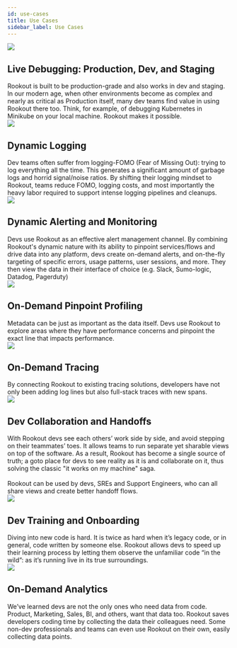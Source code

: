```yaml
---
id: use-cases
title: Use Cases
sidebar_label: Use Cases
---
```

<div className="use-cases-container">
    <div className="use-cases-column">
        <div className="use-cases-item">
            <div className="use-cases-icon">
                <img src="/img/icons/use-cases/looking-glass.png" />
            </div>
            <div className="use-cases-content">
              <h2>Live Debugging: Production, Dev, and Staging</h2>
              Rookout is built to be production-grade and also works in dev and staging. In our modern age, when other environments become as complex and nearly as critical as Production itself, many dev teams find value in using Rookout there too. Think, for example, of debugging Kubernetes in Minikube on your local machine. Rookout makes it possible.
            </div>
        </div>
        <div className="use-cases-item">
            <div className="use-cases-icon">
                <img src="/img/icons/use-cases/file.png" />
            </div>
            <div className="use-cases-content">
              <h2>Dynamic Logging</h2>
              Dev teams often suffer from logging-FOMO (Fear of Missing Out): trying to log everything all the time. This generates a significant amount of garbage logs and horrid signal/noise ratios. By shifting their logging mindset to Rookout, teams reduce FOMO, logging costs, and most importantly the heavy labor required to support intense logging pipelines and cleanups.
            </div>
        </div>
        <div className="use-cases-item">
            <div className="use-cases-icon">
                <img src="/img/icons/use-cases/bell.png" />
            </div>
            <div className="use-cases-content">
              <h2>Dynamic Alerting and Monitoring</h2>
              Devs use Rookout as an effective alert management channel. By combining Rookout's dynamic nature with its ability to pinpoint services/flows and drive data into any platform, devs create on-demand alerts, and on-the-fly targeting of specific errors, usage patterns, user sessions, and more. They then view the data in their interface of choice (e.g. Slack, Sumo-logic, Datadog, Pagerduty)
            </div>
        </div>
        <div className="use-cases-item">
            <div className="use-cases-icon">
                <img src="/img/icons/use-cases/pin.png" />
            </div>
            <div className="use-cases-content">
              <h2>On-Demand Pinpoint Profiling</h2>
              Metadata can be just as important as the data itself. Devs use Rookout to explore areas where they have performance concerns and pinpoint the exact line that impacts performance.
          </div>
        </div>
    </div>
    <div className="use-cases-column">
        <div className="use-cases-item">
            <div className="use-cases-icon">
                <img src="/img/icons/use-cases/looking-glass-2.png" />
            </div>
            <div className="use-cases-content">
              <h2>On-Demand Tracing</h2>
              By connecting Rookout to existing tracing solutions, developers have not only been adding log lines but also full-stack traces with new spans.
            </div>
        </div>
        <div className="use-cases-item">
            <div className="use-cases-icon">
                <img src="/img/icons/use-cases/hands.png" />
            </div>
            <div className="use-cases-content">
              <h2>Dev Collaboration and Handoffs</h2>
              With Rookout devs see each others’ work side by side, and avoid stepping on their teammates’ toes. It allows teams to run separate yet sharable views on top of the software. As a result, Rookout has become a single source of truth; a goto place for devs to see reality as it is and collaborate on it, thus solving the classic "it works on my machine" saga.
              <br /><br />
              Rookout can be used by devs, SREs and Support Engineers, who can all share views and create better handoff flows.
            </div>
        </div>
        <div className="use-cases-item">
            <div className="use-cases-icon">
                <img src="/img/icons/use-cases/bug-spin.png" />
            </div>
            <div className="use-cases-content">
              <h2>Dev Training and Onboarding</h2>
              Diving into new code is hard. It is twice as hard when it’s legacy code, or in general, code written by someone else. Rookout allows devs to speed up their learning process by letting them observe the unfamiliar code “in the wild”: as it’s running live in its true surroundings.
          </div>
        </div>
        <div className="use-cases-item">
            <div className="use-cases-icon">
                <img src="/img/icons/use-cases/screen-graph.png" />
            </div>
            <div className="use-cases-content">
              <h2>On-Demand Analytics</h2>
              We’ve learned devs are not the only ones who need data from code. Product, Marketing, Sales, BI, and others, want that data too. Rookout saves developers coding time by collecting the data their colleagues need. Some non-dev professionals and teams can even use Rookout on their own, easily collecting data points.
            </div>
        </div>
    </div>
</div>
